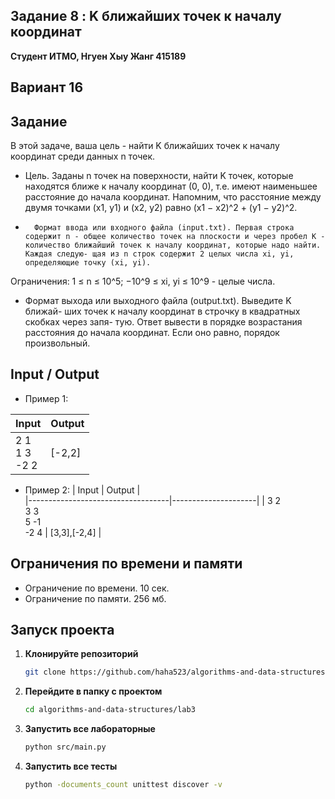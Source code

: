 ##   Задание 8 : K ближайших точек к началу координат 


**Студент ИТМО,  Нгуен Хыу Жанг  415189**  

## Вариант 16

## Задание

В этой задаче, ваша цель - найти K ближайших точек к началу координат среди данных n точек.

-	Цель. Заданы n точек на поверхности, найти K точек, которые находятся ближе к началу координат (0, 0), т.е. имеют наименьшее расстояние до
начала координат.  Напомним, что расстояние между двумя точками (x1, y1) и (x2, y2) равно  (x1 − x2)^2 + (y1 − y2)^2.
 

-		Формат ввода или входного файла (input.txt). Первая строка содержит n - общее количество точек на плоскости и через пробел K - количество ближайший точек к началу координат, которые надо найти. Каждая следую- щая из n строк содержит 2 целых числа xi, yi, определяющие точку (xi, yi).
Ограничения: 1 ≤ n ≤ 10^5; −10^9 ≤ xi, yi ≤ 10^9 - целые числа.

-	Формат выхода или выходного файла (output.txt). Выведите K ближай- ших точек к началу координат в строчку в квадратных скобках через запя- тую. Ответ вывести в порядке возрастания расстояния до начала координат. Если оно равно, порядок произвольный.

  
## Input / Output 
-	Пример 1:


| Input                             | Output              |   
|-----------------------------------|---------------------|
| 2 1<br/>1 3<br/>-2 2              | [-2,2]              |


-	Пример 2:
| Input                             | Output              |   
|-----------------------------------|---------------------|
| 3 2<br/>3 3<br/>5 -1<br/>-2 4     | [3,3],[-2,4]        |


## Ограничения по времени и памяти

- Ограничение по времени. 10 сек.
- Ограничение по памяти. 256 мб.


## Запуск проекта
1. **Клонируйте репозиторий**
   ```bash
   git clone https://github.com/haha523/algorithms-and-data-structures.git
   ```
2. **Перейдите в папку с проектом**
   ```bash
   cd algorithms-and-data-structures/lab3
   ```
3. **Запустить все лабораторные**
    ```bash
   python src/main.py
   ```
4. **Запустить все тесты**
    ```bash
   python -documents_count unittest discover -v
   ```
